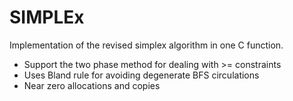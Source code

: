 # SIMPLEx
Implementation of the revised simplex algorithm in one C function.
- Support the two phase method for dealing with >= constraints
- Uses Bland rule for avoiding degenerate BFS circulations
- Near zero allocations and copies